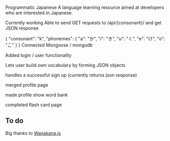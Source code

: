 Programmatic Japanese
A language learning resource aimed at developers who are interested in Japanese.

Currently working
Able to send GET requests to /api/{consonant}/ and get JSON response

{
"consonant": "k",
"phonemes": {
"a": "か",
"i": "き",
"u": "く",
"e": "け",
"o": "こ"
    }
}
Connected Mongoose / mongodb

Added login / user functionality

Lets user build own vocabulary by forming JSON objects

handles a successful sign up (currently returns json response)

merged profile page

made profile show word bank

completed flash card page

## To do


Big thanks to [Wanakana.js](https://wanakana.com)
